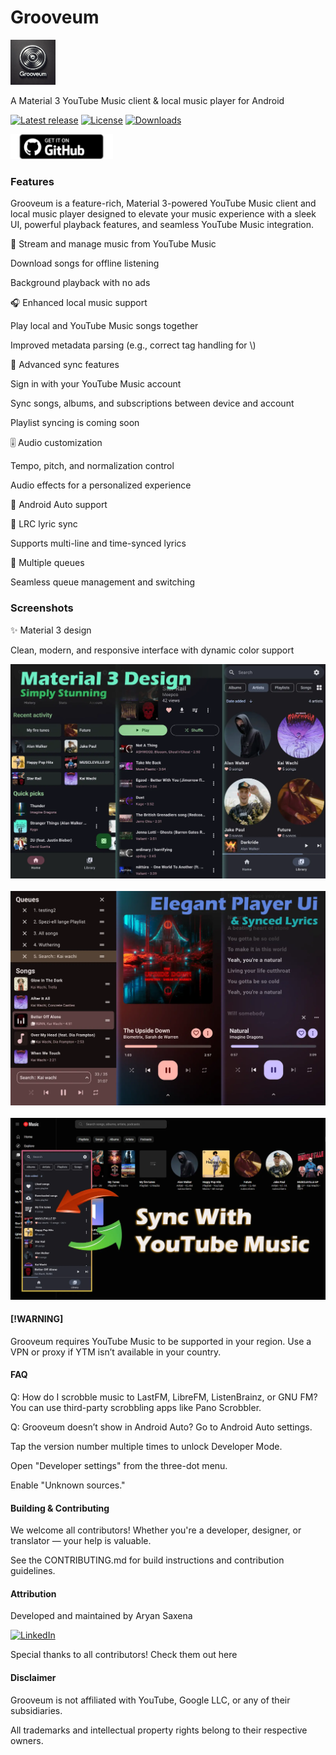 # **Grooveum**

<img src="./assets/grooveum.webp" height="72">


A Material 3 YouTube Music client & local music player for Android

[![Latest release](https://img.shields.io/github/v/release/AryanSaxena-19/Grooveum?include_prereleases)](https://github.com/AryanSaxena-19/Grooveum/releases)
[![License](https://img.shields.io/github/license/AryanSaxena-19/Grooveum)](https://www.gnu.org/licenses/gpl-3.0)
[![Downloads](https://img.shields.io/github/downloads/AryanSaxena-19/Grooveum/total)](https://github.com/AryanSaxena-19/Grooveum/releases)



<img src="assets/badge_github.png" alt="Get it on GitHub" height="40">

### Features

Grooveum is a feature-rich, Material 3-powered YouTube Music client and local music player designed to elevate your music experience with a sleek UI, powerful playback features, and seamless YouTube Music integration.

🎵 Stream and manage music from YouTube Music

Download songs for offline listening

Background playback with no ads

🎧 Enhanced local music support

Play local and YouTube Music songs together

Improved metadata parsing (e.g., correct tag handling for \\)

🔄 Advanced sync features

Sign in with your YouTube Music account

Sync songs, albums, and subscriptions between device and account

Playlist syncing is coming soon

🎚️ Audio customization

Tempo, pitch, and normalization control

Audio effects for a personalized experience

🚗 Android Auto support

🎤 LRC lyric sync

Supports multi-line and time-synced lyrics

🔀 Multiple queues

Seamless queue management and switching

### **Screenshots**

✨ Material 3 design

Clean, modern, and responsive interface with dynamic color support


<img src="./assets/main-interface.webp" width="600" alt="Main interface" /> <br/><br/> <img src="./assets/player.webp" width="600" alt="Player screen" /> <br/><br/> <img src="./assets/ytm-sync.webp" width="600" alt="YouTube Music Sync" />

#### [!WARNING]

Grooveum requires YouTube Music to be supported in your region. Use a VPN or proxy if YTM isn’t available in your country.

#### FAQ

Q: How do I scrobble music to LastFM, LibreFM, ListenBrainz, or GNU FM?
You can use third-party scrobbling apps like Pano Scrobbler.

Q: Grooveum doesn’t show in Android Auto?
Go to Android Auto settings.

Tap the version number multiple times to unlock Developer Mode.

Open "Developer settings" from the three-dot menu.

Enable "Unknown sources."

#### Building & Contributing

We welcome all contributors! Whether you're a developer, designer, or translator — your help is valuable.

See the CONTRIBUTING.md for build instructions and contribution guidelines.

#### Attribution

Developed and maintained by Aryan Saxena

[![LinkedIn](https://img.shields.io/badge/Connect_with_me-LinkedIn-blue?style=for-the-badge&logo=linkedin)](https://www.linkedin.com/in/aryan-saxena-aaa19uchiha/)

Special thanks to all contributors! Check them out here

#### Disclaimer

Grooveum is not affiliated with YouTube, Google LLC, or any of their subsidiaries.

All trademarks and intellectual property rights belong to their respective owners.
